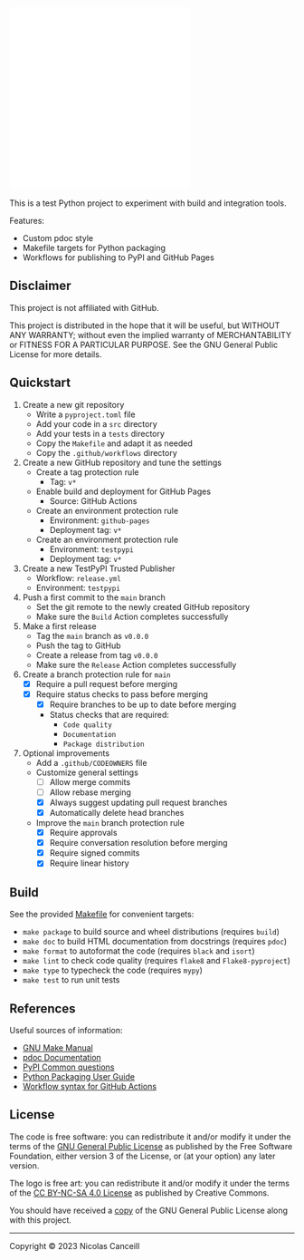 ![logo](logo.png)

This is a test Python project to experiment with build and integration tools.

Features:
- Custom pdoc style
- Makefile targets for Python packaging
- Workflows for publishing to PyPI and GitHub Pages

## Disclaimer

This project is not affiliated with GitHub.

This project is distributed in the hope that it will be useful, but WITHOUT ANY WARRANTY; without even the implied warranty of MERCHANTABILITY or FITNESS FOR A PARTICULAR PURPOSE. See the GNU General Public License for more details.

## Quickstart

1. Create a new git repository
   - Write a `pyproject.toml` file
   - Add your code in a `src` directory
   - Add your tests in a `tests` directory
   - Copy the `Makefile` and adapt it as needed
   - Copy the `.github/workflows` directory
1. Create a new GitHub repository and tune the settings
   - Create a tag protection rule
     - Tag: `v*`
   - Enable build and deployment for GitHub Pages
     - Source: GitHub Actions
   - Create an environment protection rule
     - Environment: `github-pages`
     - Deployment tag: `v*`
   - Create an environment protection rule
     - Environment: `testpypi`
     - Deployment tag: `v*`
1. Create a new TestPyPI Trusted Publisher
   - Workflow: `release.yml`
   - Environment: `testpypi`
1. Push a first commit to the `main` branch
   - Set the git remote to the newly created GitHub repository
   - Make sure the `Build` Action completes successfully
1. Make a first release
   - Tag the `main` branch as `v0.0.0`
   - Push the tag to GitHub
   - Create a release from tag `v0.0.0`
   - Make sure the `Release` Action completes successfully
1. Create a branch protection rule for `main`
   - [x] Require a pull request before merging
   - [x] Require status checks to pass before merging
     - [x] Require branches to be up to date before merging
     - Status checks that are required:
       - `Code quality`
       - `Documentation`
       - `Package distribution`
1. Optional improvements
   - Add a `.github/CODEOWNERS` file
   - Customize general settings
     - [ ] Allow merge commits
     - [ ] Allow rebase merging
     - [x] Always suggest updating pull request branches
     - [x] Automatically delete head branches
   - Improve the `main` branch protection rule
     - [x] Require approvals
     - [x] Require conversation resolution before merging 
     - [x] Require signed commits
     - [x] Require linear history

## Build

See the provided [Makefile](Makefile) for convenient targets:
- `make package` to build source and wheel distributions (requires `build`)
- `make doc` to build HTML documentation from docstrings (requires `pdoc`)
- `make format` to autoformat the code (requires `black` and `isort`)
- `make lint` to check code quality (requires `flake8` and `Flake8-pyproject`)
- `make type` to typecheck the code (requires `mypy`)
- `make test` to run unit tests

## References

Useful sources of information:
- [GNU Make Manual](https://www.gnu.org/software/make/manual/)
- [pdoc Documentation](https://pdoc.dev/docs/pdoc.html)
- [PyPI Common questions](https://pypi.org/help/)
- [Python Packaging User Guide](https://packaging.python.org)
- [Workflow syntax for GitHub Actions](https://docs.github.com/en/actions/using-workflows/workflow-syntax-for-github-actions)

## License

The code is free software: you can redistribute it and/or modify it under the terms of the [GNU General Public License](https://www.gnu.org/licenses/) as published by the Free Software Foundation, either version 3 of the License, or (at your option) any later version.

The logo is free art: you can redistribute it and/or modify it under the terms of the [CC BY-NC-SA 4.0 License](https://creativecommons.org/licenses/) as published by Creative Commons.

You should have received a [copy](COPYING.md) of the GNU General Public License along with this project.

***

Copyright © 2023 Nicolas Canceill
